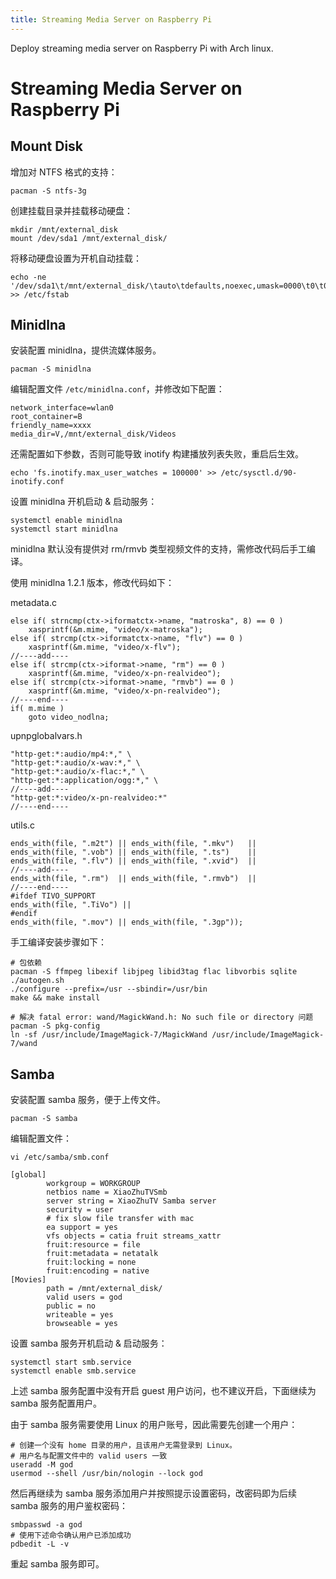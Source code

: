 ```yaml
---
title: Streaming Media Server on Raspberry Pi
---
```


Deploy streaming media server on Raspberry Pi with Arch linux.

# Streaming Media Server on Raspberry Pi

## Mount Disk

增加对 NTFS 格式的支持：

```
pacman -S ntfs-3g
```

创建挂载目录并挂载移动硬盘：

```
mkdir /mnt/external_disk
mount /dev/sda1 /mnt/external_disk/
```

将移动硬盘设置为开机自动挂载：

```
echo -ne '/dev/sda1\t/mnt/external_disk/\tauto\tdefaults,noexec,umask=0000\t0\t0' >> /etc/fstab
```

## Minidlna

安装配置 minidlna，提供流媒体服务。

```
pacman -S minidlna
```

编辑配置文件 `/etc/minidlna.conf`，并修改如下配置：

```
network_interface=wlan0
root_container=B
friendly_name=xxxx
media_dir=V,/mnt/external_disk/Videos
```

还需配置如下参数，否则可能导致 inotify 构建播放列表失败，重启后生效。

```
echo 'fs.inotify.max_user_watches = 100000' >> /etc/sysctl.d/90-inotify.conf
```

设置 minidlna 开机启动 & 启动服务：

```
systemctl enable minidlna
systemctl start minidlna
```

minidlna 默认没有提供对 rm/rmvb 类型视频文件的支持，需修改代码后手工编译。

使用 minidlna 1.2.1 版本，修改代码如下：

metadata.c

```
else if( strncmp(ctx->iformatctx->name, "matroska", 8) == 0 )  
    xasprintf(&m.mime, "video/x-matroska");  
else if( strcmp(ctx->iformatctx->name, "flv") == 0 )  
    xasprintf(&m.mime, "video/x-flv");  
//----add----  
else if( strcmp(ctx->iformat->name, "rm") == 0 )  
    xasprintf(&m.mime, "video/x-pn-realvideo");  
else if( strcmp(ctx->iformat->name, "rmvb") == 0 )  
    xasprintf(&m.mime, "video/x-pn-realvideo");  
//----end---- 
if( m.mime )  
    goto video_nodlna; 
```

upnpglobalvars.h

```
"http-get:*:audio/mp4:*," \  
"http-get:*:audio/x-wav:*," \  
"http-get:*:audio/x-flac:*," \  
"http-get:*:application/ogg:*," \  
//----add----  
"http-get:*:video/x-pn-realvideo:*"  
//----end----  
```

utils.c

```
ends_with(file, ".m2t") || ends_with(file, ".mkv")   ||  
ends_with(file, ".vob") || ends_with(file, ".ts")    ||  
ends_with(file, ".flv") || ends_with(file, ".xvid")  ||  
//----add----  
ends_with(file, ".rm")  || ends_with(file, ".rmvb")  ||  
//----end----  
#ifdef TIVO_SUPPORT  
ends_with(file, ".TiVo") ||  
#endif  
ends_with(file, ".mov") || ends_with(file, ".3gp"));
```

手工编译安装步骤如下：

```
# 包依赖
pacman -S ffmpeg libexif libjpeg libid3tag flac libvorbis sqlite
./autogen.sh
./configure --prefix=/usr --sbindir=/usr/bin
make && make install

# 解决 fatal error: wand/MagickWand.h: No such file or directory 问题
pacman -S pkg-config
ln -sf /usr/include/ImageMagick-7/MagickWand /usr/include/ImageMagick-7/wand
```

## Samba

安装配置 samba 服务，便于上传文件。

```
pacman -S samba
```

编辑配置文件：

```
vi /etc/samba/smb.conf

[global]
        workgroup = WORKGROUP
        netbios name = XiaoZhuTVSmb
        server string = XiaoZhuTV Samba server
        security = user
        # fix slow file transfer with mac
        ea support = yes
        vfs objects = catia fruit streams_xattr
        fruit:resource = file
        fruit:metadata = netatalk
        fruit:locking = none
        fruit:encoding = native
[Movies]
        path = /mnt/external_disk/
        valid users = god
        public = no
        writeable = yes
        browseable = yes
```

设置 samba 服务开机启动 & 启动服务：

```
systemctl start smb.service
systemctl enable smb.service
```

上述 samba 服务配置中没有开启 guest 用户访问，也不建议开启，下面继续为 samba 服务配置用户。

由于 samba 服务需要使用 Linux 的用户账号，因此需要先创建一个用户：

```
# 创建一个没有 home 目录的用户，且该用户无需登录到 Linux。
# 用户名与配置文件中的 valid users 一致
useradd -M god
usermod --shell /usr/bin/nologin --lock god
```

然后再继续为 samba 服务添加用户并按照提示设置密码，改密码即为后续 samba 服务的用户鉴权密码：

```
smbpasswd -a god
# 使用下述命令确认用户已添加成功
pdbedit -L -v
```

重起 samba 服务即可。




